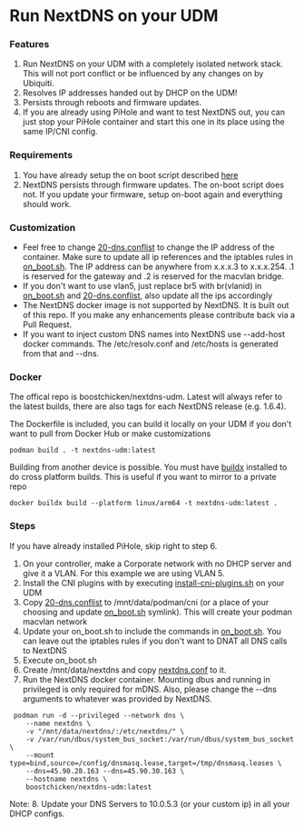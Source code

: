 # Run NextDNS on your UDM

### Features
1. Run NextDNS on your UDM with a completely isolated network stack.  This will not port conflict or be influenced by any changes on by Ubiquiti.
2. Resolves IP addresses handed out by DHCP on the UDM!
3. Persists through reboots and firmware updates.
4. If you are already using PiHole and want to test NextDNS out, you can just stop your PiHole container and start this one in its place using the same IP/CNI config.

### Requirements
1. You have already setup the on boot script described [here](https://github.com/boostchicken/udmpro-utilities/tree/master/on-boot-script)
2. NextDNS persists through firmware updates. The on-boot script does not.  If you update your firmware, setup on-boot again and everything should work.

### Customization
* Feel free to change [20-dns.conflist](https://github.com/boostchicken/udm-utilities/blob/master/nextdns/udm-files/20-dns.conflist) to change the IP address of the container. Make sure to update all ip references and the iptables rules in [on_boot.sh](https://github.com/boostchicken/udm-utilities/blob/master/nextdns/udm-files/on_boot.sh).  The IP address can be anywhere from x.x.x.3 to x.x.x.254. .1 is reserved for the gateway and .2 is reserved for the macvlan bridge.
* If you don't want to use vlan5, just replace br5 with br(vlanid) in [on_boot.sh](https://github.com/boostchicken/udm-utilities/blob/master/nextdns/udm-files/on_boot.sh) and [20-dns.conflist](https://github.com/boostchicken/udm-utilities/blob/master/nextdns/udm-files/20-dns.conflist), also update all the ips accordingly
* The NextDNS docker image is not supported by NextDNS. It is built out of this repo.  If you make any enhancements please contribute back via a Pull Request.
* If  you want to inject custom DNS names into NextDNS use --add-host docker commands.  The /etc/resolv.conf and /etc/hosts is  generated from that and --dns.

### Docker
The offical repo is boostchicken/nextdns-udm.  Latest will always refer to the latest builds, there are also tags for each NextDNS release (e.g. 1.6.4).

The Dockerfile is included, you can build it locally on your UDM if you don't want to pull from Docker Hub or make customizations
```
podman build . -t nextdns-udm:latest
```
Building from another device is possible.  You must have [buildx](https://github.com/docker/buildx/) installed to do cross platform builds. This is useful if you want to mirror to a private repo
```
docker buildx build --platform linux/arm64 -t nextdns-udm:latest .
```

### Steps
If you have already installed PiHole, skip right to step 6.

1. On your controller, make a Corporate network with no DHCP server and give it a VLAN. For this example we are using VLAN 5.
2. Install the CNI plugins with by executing [install-cni-plugins.sh](https://github.com/boostchicken/udm-utilities/blob/master/nextdns/install-cni-plugins.sh) on your UDM
3. Copy [20-dns.conflist](https://github.com/boostchicken/udm-utilities/blob/master/nextdns/udm-files/20-dns.conflist) to /mnt/data/podman/cni (or a place of your choosing and update [on_boot.sh](https://github.com/boostchicken/udm-utilities/blob/master/nextdns/udm-files/on_boot.sh) symlink).  This will create your podman macvlan network
4. Update your on_boot.sh to include the commands in [on_boot.sh](https://github.com/boostchicken/udm-utilities/blob/master/nextdns/udm-files/on_boot.sh).  You can leave out the iptables rules if you don't want to DNAT all DNS calls to NextDNS
5. Execute on_boot.sh
6. Create /mnt/data/nextdns and copy [nextdns.conf](https://github.com/boostchicken/udm-utilities/blob/master/nextdns/udm-files/nextdns.conf) to it.
7. Run the NextDNS docker container.  Mounting dbus and running in privileged is only required for mDNS. Also, please change the --dns arguments to whatever was provided by NextDNS.
```
 podman run -d --privileged --network dns \
    --name nextdns \
    -v "/mnt/data/nextdns/:/etc/nextdns/" \
    -v /var/run/dbus/system_bus_socket:/var/run/dbus/system_bus_socket \
    --mount type=bind,source=/config/dnsmasq.lease,target=/tmp/dnsmasq.leases \
    --dns=45.90.28.163 --dns=45.90.30.163 \
    --hostname nextdns \
    boostchicken/nextdns-udm:latest
```
Note: 
8. Update your DNS Servers to 10.0.5.3 (or your custom ip) in all your DHCP configs.
